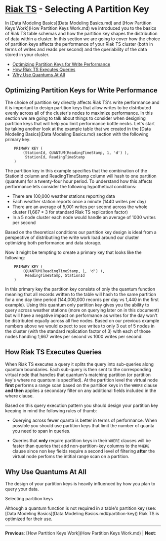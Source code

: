 # [Riak TS](README.md) - Selecting A Partition Key

In [Data Modeling Basics](Data Modeling Basics.md) and [How Partition Keys Work](How Partition Keys Work.md) we introduced you to the basics of Riak TS table schemas and how the partition key shapes the distribution of data within a cluster. In this section we are going to cover how the choice of partition keys affects the performance of your Riak TS cluster (both in terms of writes and reads per second) and the queriability of the data stored in your cluster.  

* [Optimizing Partition Keys for Write Performance](#optimizing-partition-keys-for-write-performance) 
* [How Riak TS Executes Queries](#how-riak-ts-executes-queries) 
* [Why Use Quantums At All](#why-use-quantums-at-all)

## Optimizing Partition Keys for Write Performance

The choice of partition key directly affects Riak TS's write performance and it is important to design partition keys that allow writes to be distributed evenly across all of the cluster's nodes to maximize performance. In this section we are going to talk about things to consider when designing partition keys that will help you limit performance bottle necks. Let's start by taking another look at the example table that we created in the [Data Modeling Basics](Data Modeling Basics.md) section with the following primary key:

```
	PRIMARY KEY (
		(StationId, QUANTUM(ReadingTimeStamp, 1, 'd') ),
		 StationId, ReadingTimeStamp
	)
```

The partition key in this example specifies that the combination of the StationId column and ReadingTimeStamp column will hash to one partition (quantum) for a twenty-four hour period. To understand how this affects performance lets consider the following hypothetical conditions:

* There are 100,000 weather stations reporting data
* Each weather station reports once a minute (1440 writes per day)
* There are an average of 5,001 writes per second across the whole cluster (1,667 * 3 for standard Riak TS replication factor)
* In a 5 node cluster each node would handle an average of 1000 writes per second

Based on the theoretical conditions our partition key design is ideal from a perspective of distributiing the write work load around our cluster optimizing both performance and data storage.

Now it might be tempting to create a primary key that looks like the following:

```
	PRIMARY KEY (
		(QUANTUM(ReadingTimeStamp, 1, 'd') ),
		 ReadingTimeStamp, StationId
	)
```

In this primary key the partition key consists of only the quantum function meaning that all records written to the table will hash to the same partition for a one day time period (144,000,000 records per day vs 1,440 in the first example). Using this quantum only partition key gives you the ability to query across weather stations (more on querying later on in this document) but will have a negative impact on performance as writes for the day won't be distributed equally across all five nodes. Based on our previous example numbers above we would expect to see writes to only 3 out of 5 nodes in the cluster (with the standard replication factor of 3) with each of those nodes handling 1,667 writes per second vs 1000 writes per second.


## How Riak TS Executes Queries

When Riak TS executes a query it splits the query into sub-queries along quantum boundaries. Each sub-query is then sent to the corresponding virtual node that handles that quantum's matching partition (or partition key's where no quantum is specified). At the partition level the virtual node **first** performs a range scan based on the partition keys in the ``` WHERE ``` clause **and then** applies a secondary filter on any additional fields included in the where clause.

Based on this query execution pattern you should design your partition key keeping in mind the following rules of thumb:

* Querying across fewer quanta is better in terms of performance. When possible you should use partition keys that limit the number of quanta you need to span in queries.

* Queries that **only** require partition keys in their ``` WHERE ``` clauses will be faster than queries that add non-partition-key columns to the ``` WHERE ``` clause since non key fields require a second level of filtering **after** the virtual node perfoms the intitial range scan on a partition.

## Why Use Quantums At All

The design of your partition keys is heavily influenced by how you plan to query your data.

Selecting partition keys

Although a quantum function is not required in a table's partition key (see: [Data Modeling Basics](Data Modeling Basics.md#partition-key)) Riak TS is optimized for their use. 


---

 **Previous**: [How Partition Keys Work](How Partition Keys Work.md) | **Next**: 
 
